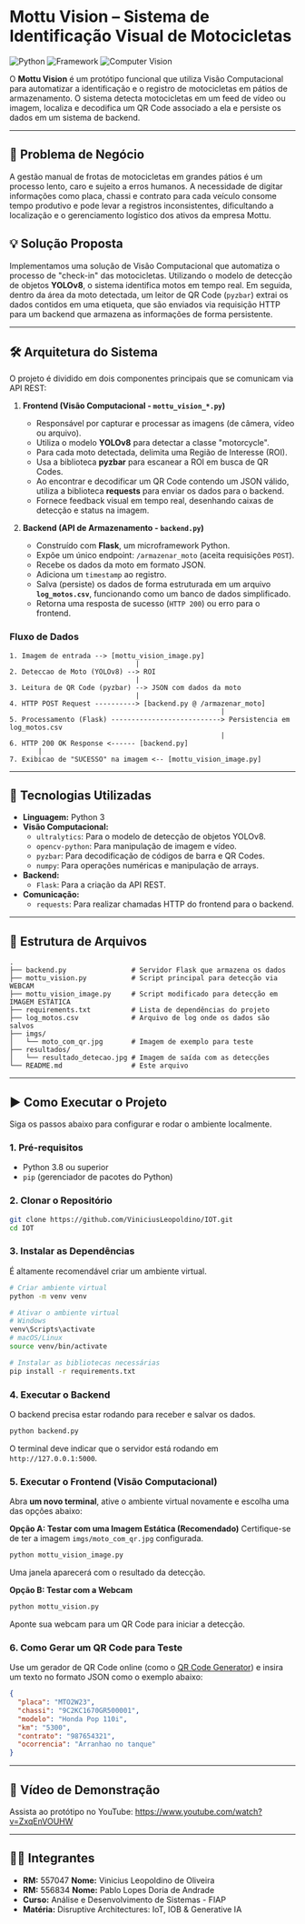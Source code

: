 # Mottu Vision – Sistema de Identificação Visual de Motocicletas

![Python](https://img.shields.io/badge/Python-3.9%2B-blue.svg)
![Framework](https://img.shields.io/badge/Framework-Flask-green.svg)
![Computer Vision](https://img.shields.io/badge/Vision-OpenCV%20%7C%20YOLOv8-orange.svg)

O **Mottu Vision** é um protótipo funcional que utiliza Visão Computacional para automatizar a identificação e o registro de motocicletas em pátios de armazenamento. O sistema detecta motocicletas em um feed de vídeo ou imagem, localiza e decodifica um QR Code associado a ela e persiste os dados em um sistema de backend.

---

## 🎯 Problema de Negócio

A gestão manual de frotas de motocicletas em grandes pátios é um processo lento, caro e sujeito a erros humanos. A necessidade de digitar informações como placa, chassi e contrato para cada veículo consome tempo produtivo e pode levar a registros inconsistentes, dificultando a localização e o gerenciamento logístico dos ativos da empresa Mottu.

## 💡 Solução Proposta

Implementamos uma solução de Visão Computacional que automatiza o processo de "check-in" das motocicletas. Utilizando o modelo de detecção de objetos **YOLOv8**, o sistema identifica motos em tempo real. Em seguida, dentro da área da moto detectada, um leitor de QR Code (`pyzbar`) extrai os dados contidos em uma etiqueta, que são enviados via requisição HTTP para um backend que armazena as informações de forma persistente.

---

## 🛠️ Arquitetura do Sistema

O projeto é dividido em dois componentes principais que se comunicam via API REST:

1.  **Frontend (Visão Computacional - `mottu_vision_*.py`)**
    * Responsável por capturar e processar as imagens (de câmera, vídeo ou arquivo).
    * Utiliza o modelo **YOLOv8** para detectar a classe "motorcycle".
    * Para cada moto detectada, delimita uma Região de Interesse (ROI).
    * Usa a biblioteca **pyzbar** para escanear a ROI em busca de QR Codes.
    * Ao encontrar e decodificar um QR Code contendo um JSON válido, utiliza a biblioteca **requests** para enviar os dados para o backend.
    * Fornece feedback visual em tempo real, desenhando caixas de detecção e status na imagem.

2.  **Backend (API de Armazenamento - `backend.py`)**
    * Construído com **Flask**, um microframework Python.
    * Expõe um único endpoint: `/armazenar_moto` (aceita requisições `POST`).
    * Recebe os dados da moto em formato JSON.
    * Adiciona um `timestamp` ao registro.
    * Salva (persiste) os dados de forma estruturada em um arquivo **`log_motos.csv`**, funcionando como um banco de dados simplificado.
    * Retorna uma resposta de sucesso (`HTTP 200`) ou erro para o frontend.

### Fluxo de Dados
```
1. Imagem de entrada --> [mottu_vision_image.py]
                               |
2. Deteccao de Moto (YOLOv8) --> ROI
                               |
3. Leitura de QR Code (pyzbar) --> JSON com dados da moto
                               |
4. HTTP POST Request ----------> [backend.py @ /armazenar_moto]
                                                    |
5. Processamento (Flask) ---------------------------> Persistencia em log_motos.csv
                                                    |
6. HTTP 200 OK Response <------ [backend.py]
       |
7. Exibicao de "SUCESSO" na imagem <-- [mottu_vision_image.py]
```

---

## 🚀 Tecnologias Utilizadas

* **Linguagem:** Python 3
* **Visão Computacional:**
    * `ultralytics`: Para o modelo de detecção de objetos YOLOv8.
    * `opencv-python`: Para manipulação de imagem e vídeo.
    * `pyzbar`: Para decodificação de códigos de barra e QR Codes.
    * `numpy`: Para operações numéricas e manipulação de arrays.
* **Backend:**
    * `Flask`: Para a criação da API REST.
* **Comunicação:**
    * `requests`: Para realizar chamadas HTTP do frontend para o backend.

---

## 📂 Estrutura de Arquivos

```
.
├── backend.py                # Servidor Flask que armazena os dados
├── mottu_vision.py           # Script principal para detecção via WEBCAM
├── mottu_vision_image.py     # Script modificado para detecção em IMAGEM ESTÁTICA
├── requirements.txt          # Lista de dependências do projeto
├── log_motos.csv             # Arquivo de log onde os dados são salvos 
├── imgs/
│   └── moto_com_qr.jpg       # Imagem de exemplo para teste
├── resultados/
│   └── resultado_detecao.jpg # Imagem de saída com as detecções
└── README.md                 # Este arquivo
```

---

## ▶️ Como Executar o Projeto

Siga os passos abaixo para configurar e rodar o ambiente localmente.

### 1. Pré-requisitos
* Python 3.8 ou superior
* `pip` (gerenciador de pacotes do Python)

### 2. Clonar o Repositório
```bash
git clone https://github.com/ViniciusLeopoldino/IOT.git
cd IOT
```

### 3. Instalar as Dependências
É altamente recomendável criar um ambiente virtual.

```bash
# Criar ambiente virtual
python -m venv venv

# Ativar o ambiente virtual
# Windows
venv\Scripts\activate
# macOS/Linux
source venv/bin/activate

# Instalar as bibliotecas necessárias
pip install -r requirements.txt
```

### 4. Executar o Backend
O backend precisa estar rodando para receber e salvar os dados.

```bash
python backend.py
```
O terminal deve indicar que o servidor está rodando em `http://127.0.0.1:5000`.

### 5. Executar o Frontend (Visão Computacional)

Abra **um novo terminal**, ative o ambiente virtual novamente e escolha uma das opções abaixo:

**Opção A: Testar com uma Imagem Estática (Recomendado)**
Certifique-se de ter a imagem `imgs/moto_com_qr.jpg` configurada.

```bash
python mottu_vision_image.py
```
Uma janela aparecerá com o resultado da detecção.

**Opção B: Testar com a Webcam**
```bash
python mottu_vision.py
```
Aponte sua webcam para um QR Code para iniciar a detecção.

### 6. Como Gerar um QR Code para Teste
Use um gerador de QR Code online (como o [QR Code Generator](https://www.qr-code-generator.com/)) e insira um texto no formato JSON como o exemplo abaixo:

```json
{
  "placa": "MTO2W23",
  "chassi": "9C2KC1670GR500001",
  "modelo": "Honda Pop 110i",
  "km": "5300",
  "contrato": "987654321",
  "ocorrencia": "Arranhao no tanque"
}
```

---

## 🎥 Vídeo de Demonstração

Assista ao protótipo no YouTube:  https://www.youtube.com/watch?v=ZxqEnVOUHW

---

## 👨‍💻 Integrantes

* **RM:** 557047 **Nome:** Vinicius Leopoldino de Oliveira
* **RM:** 556834 **Nome:** Pablo Lopes Doria de Andrade
* **Curso:** Análise e Desenvolvimento de Sistemas - FIAP
* **Matéria:** Disruptive Architectures: IoT, IOB & Generative IA
